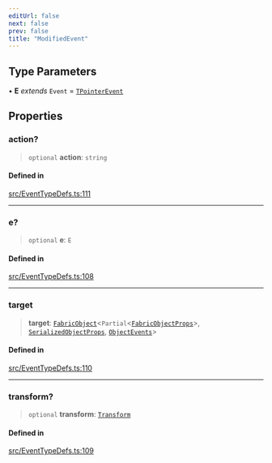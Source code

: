 ```yaml
---
editUrl: false
next: false
prev: false
title: "ModifiedEvent"
---
```


## Type Parameters

• **E** *extends* `Event` = [`TPointerEvent`](/api/type-aliases/tpointerevent/)

## Properties

### action?

> `optional` **action**: `string`

#### Defined in

[src/EventTypeDefs.ts:111](https://github.com/fabricjs/fabric.js/blob/v6.0.0-rc4/src/EventTypeDefs.ts#L111)

***

### e?

> `optional` **e**: `E`

#### Defined in

[src/EventTypeDefs.ts:108](https://github.com/fabricjs/fabric.js/blob/v6.0.0-rc4/src/EventTypeDefs.ts#L108)

***

### target

> **target**: [`FabricObject`](/api/classes/fabricobject/)\<`Partial`\<[`FabricObjectProps`](/api/interfaces/fabricobjectprops/)\>, [`SerializedObjectProps`](/api/interfaces/serializedobjectprops/), [`ObjectEvents`](/api/interfaces/objectevents/)\>

#### Defined in

[src/EventTypeDefs.ts:110](https://github.com/fabricjs/fabric.js/blob/v6.0.0-rc4/src/EventTypeDefs.ts#L110)

***

### transform?

> `optional` **transform**: [`Transform`](/api/type-aliases/transform/)

#### Defined in

[src/EventTypeDefs.ts:109](https://github.com/fabricjs/fabric.js/blob/v6.0.0-rc4/src/EventTypeDefs.ts#L109)
